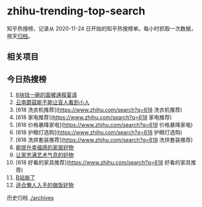 # zhihu-trending-top-search

知乎热搜榜，记录从 2020-11-24
日开始的知乎热搜榜单。每小时抓取一次数据，按天[归档](./archives)。

## 相关项目

## 今日热搜榜

<!-- BEGIN -->
<!-- 最后更新时间 Mon Jun 16 2025 18:13:32 GMT+0800 (China Standard Time) -->

1. [6块钱一碗的面被通报宴请](https://www.zhihu.com/search?q=6块钱一碗的面被通报宴请)
1. [云南蘑菇能不能让盲人看到小人](https://www.zhihu.com/search?q=云南蘑菇能不能让盲人看到小人)
1. [618 洗衣机推荐](https://www.zhihu.com/search?q=618 洗衣机推荐)
1. [618 家电推荐](https://www.zhihu.com/search?q=618 家电推荐)
1. [618 价格暴降家电](https://www.zhihu.com/search?q=618 价格暴降家电)
1. [618 护眼灯选购](https://www.zhihu.com/search?q=618 护眼灯选购)
1. [618 洗烘套装推荐](https://www.zhihu.com/search?q=618 洗烘套装推荐)
1. [能提升幸福感的家居好物](https://www.zhihu.com/search?q=能提升幸福感的家居好物)
1. [让家充满艺术气息的好物](https://www.zhihu.com/search?q=让家充满艺术气息的好物)
1. [618 好看的家具推荐](https://www.zhihu.com/search?q=618 好看的家具推荐)
1. [B站崩了](https://www.zhihu.com/search?q=B站崩了)
1. [适合懒人入手的做饭好物](https://www.zhihu.com/search?q=适合懒人入手的做饭好物)

<!-- END -->

历史归档 [./archives](./archives)
